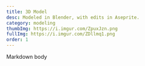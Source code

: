 ```yaml
---
title: 3D Model
desc: Modeled in Blender, with edits in Aseprite.
category: modeling
thumbImg: https://i.imgur.com/ZpuxJzn.png
fullImg: https://i.imgur.com/ZDllmq1.png
order: 1
---
```

Markdown body